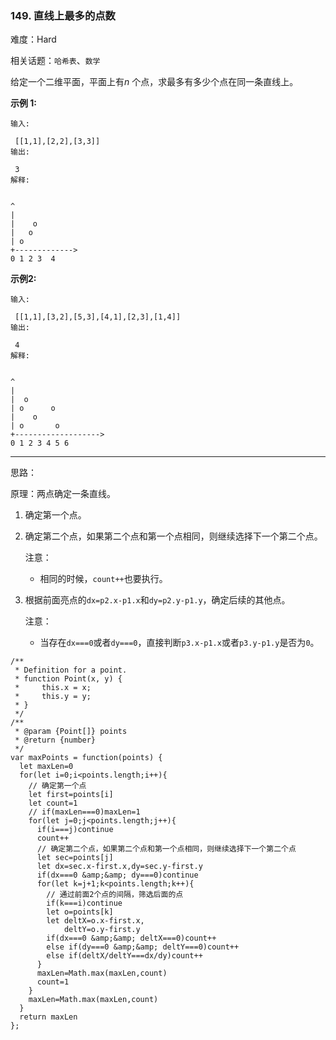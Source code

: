 ### 149. 直线上最多的点数

难度：Hard

相关话题：`哈希表`、`数学`

给定一个二维平面，平面上有*n* 个点，求最多有多少个点在同一条直线上。



**示例 1:** 





```
输入:

 [[1,1],[2,2],[3,3]]
输出:

 3
解释:


^
|
|    o
|   o
| o 
+------------->
0 1 2 3  4

```


**示例2:** 





```
输入:

 [[1,1],[3,2],[5,3],[4,1],[2,3],[1,4]]
输出:

 4
解释:


^
|
|  o
| o      o
|    o
| o       o
+------------------->
0 1 2 3 4 5 6
```



-----

思路：

原理：两点确定一条直线。

1. 确定第一个点。
2. 确定第二个点，如果第二个点和第一个点相同，则继续选择下一个第二个点。
    
    注意：
    * 相同的时候，`count++`也要执行。
    
3. 根据前面亮点的`dx=p2.x-p1.x`和`dy=p2.y-p1.y`，确定后续的其他点。

    注意：
    * 当存在`dx===0`或者`dy===0`，直接判断`p3.x-p1.x`或者`p3.y-p1.y`是否为`0`。


```
/**
 * Definition for a point.
 * function Point(x, y) {
 *     this.x = x;
 *     this.y = y;
 * }
 */
/**
 * @param {Point[]} points
 * @return {number}
 */
var maxPoints = function(points) {
  let maxLen=0
  for(let i=0;i<points.length;i++){
    // 确定第一个点
    let first=points[i]
    let count=1
    // if(maxLen===0)maxLen=1
    for(let j=0;j<points.length;j++){
      if(i===j)continue
      count++
      // 确定第二个点，如果第二个点和第一个点相同，则继续选择下一个第二个点
      let sec=points[j]
      let dx=sec.x-first.x,dy=sec.y-first.y
      if(dx===0 &amp;&amp; dy===0)continue
      for(let k=j+1;k<points.length;k++){
        // 通过前面2个点的间隔，筛选后面的点
        if(k===i)continue
        let o=points[k]
        let deltX=o.x-first.x,
            deltY=o.y-first.y
        if(dx===0 &amp;&amp; deltX===0)count++
        else if(dy===0 &amp;&amp; deltY===0)count++
        else if(deltX/deltY===dx/dy)count++
      }
      maxLen=Math.max(maxLen,count)
      count=1
    }
    maxLen=Math.max(maxLen,count)
  }
  return maxLen
};



```

